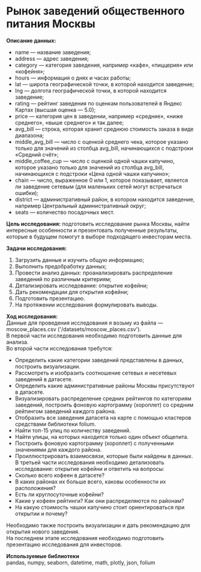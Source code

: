 # Рынок заведений общественного питания Москвы

**Описание данных:**  
* name — название заведения;  
* address — адрес заведения;  
* category — категория заведения, например «кафе», «пиццерия» или «кофейня»;  
* hours — информация о днях и часах работы;  
* lat — широта географической точки, в которой находится заведение;  
* lng — долгота географической точки, в которой находится заведение;  
* rating — рейтинг заведения по оценкам пользователей в Яндекс Картах (высшая оценка — 5.0);  
* price — категория цен в заведении, например «средние», «ниже среднего», «выше среднего» и так далее;  
* avg_bill — строка, которая хранит среднюю стоимость заказа в виде диапазона;  
* middle_avg_bill — число с оценкой среднего чека, которое указано только для значений из столбца avg_bill, начинающихся с подстроки «Средний счёт»;  
* middle_coffee_cup — число с оценкой одной чашки капучино, которое указано только для значений из столбца avg_bill, начинающихся с подстроки «Цена одной чашки капучино»;  
* chain — число, выраженное 0 или 1, которое показывает, является ли заведение сетевым (для маленьких сетей могут встречаться ошибки);  
* district — административный район, в котором находится заведение, например Центральный административный округ;  
* seats — количество посадочных мест.

**Цель исследования:**  подготовить исследование рынка Москвы, найти интересные особенности и презентовать полученные результаты, которые в будущем помогут в выборе подходящего инвесторам места.

**Задачи исследования:**  
1. Загрузить данные и изучить общую информацию;  
2. Выполнить предобработку данных;  
3. Провести анализ данных: проанализировать распределение заведений по различным критериям;      
4. Детализировать исследование: открытие кофейни;   
5. Дать рекомендации для открытия кофейни;  
6. Подготовить презентацию.  
7. На протяжении исследования формулировать выводы.  

**Ход исследования:**  
Данные для проведения исследования я возьму из файла — moscow_places.csv ('/datasets/moscow_places.csv').  
В первой части исследования необходимо подготовить данные для анализа.    
Во второй части исследования требутся:
* Определить какие категории заведений представлены в данных, построить визуализации.   
* Рассмотреть и изобразить соотношение сетевых и несетевых заведений в датасете.   
* Определить какие административные районы Москвы присутствуют в датасете.   
* Визуализировать распределение средних рейтингов по категориям заведений, построить фоновую картограмму (хороплет) со средним рейтингом заведений каждого района.   
* Отобразить все заведения датасета на карте с помощью кластеров средствами библиотеки folium.  
* Найти топ-15 улиц по количеству заведений.     
* Найти улицы, на которых находится только один объект общепита.  
* Построить фоновую картограмму (хороплет) с полученными значениями для каждого района.   
* Проиллюстрировать взаимосвязи, которые были найдены в данных.  
В третьей части исследования необходимо детализовать исследование: открытие кофейни и ответить на вопросы:  
* Сколько всего кофеен в датасете?   
* В каких районах их больше всего, каковы особенности их расположения?  
* Есть ли круглосуточные кофейни?  
* Какие у кофеен рейтинги? Как они распределяются по районам?  
* На какую стоимость чашки капучино стоит ориентироваться при открытии и почему?  
  
Необходимо также построить визуализации и дать рекомендацию для открытия нового заведения.   
На последнем этапе исследования необходимо подготовить презентацию исследования для инвесторов.  

**Используемые библиотеки**  
pandas, numpy, seaborn, datetime, math, plotly, json, folium

